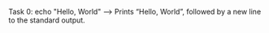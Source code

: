Task 0: echo "Hello, World" --> Prints “Hello, World”, followed by a new line to the standard output.
